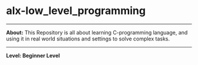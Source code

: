 # alx-low_level_programming
_______________________________
<b>About:</b>
This Repository is all about learning C-programming language, and using it in real world situations and settings to solve complex tasks.
___________________________________
<b>Level: Beginner Level</b>
